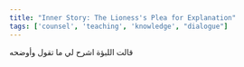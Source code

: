 ```yaml
---
title: "Inner Story: The Lioness's Plea for Explanation"
tags: ['counsel', 'teaching', 'knowledge', "dialogue"]
---
```


 قالت اللبؤة اشرح لي ما تقول وأوضحه
